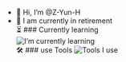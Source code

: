 - 👋 Hi, I’m @Z-Yun-H 
- 👀 I am currently in retirement  
⏳ ### Currently learning  
![I’m currently learning](https://skillicons.dev/icons?i=nodejs,deno,typescript,rust,golang,electron,tauri,tailwind,vue,nuxt)  
🛠️ ### use Tools
![Tools I use](https://skillicons.dev/icons?i=vscode,vite,git,github,discord)
